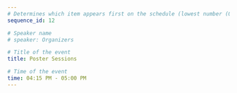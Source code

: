 ```yaml
---
# Determines which item appears first on the schedule (lowest number (0) appears first)
sequence_id: 12

# Speaker name
# speaker: Organizers

# Title of the event
title: Poster Sessions

# Time of the event
time: 04:15 PM - 05:00 PM
---
```

